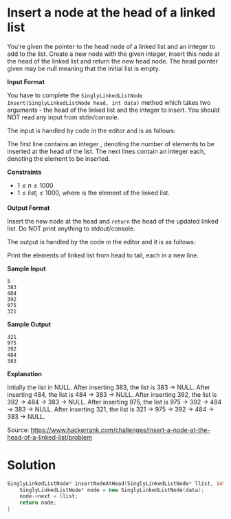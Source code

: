 # Insert a node at the head of a linked list

You’re given the pointer to the head node of a linked list and an integer to add to the list. Create a new node with the given integer, insert this node at the head of the linked list and return the new head node. The head pointer given may be null meaning that the initial list is empty.

**Input Format**

You have to complete the `SinglyLinkedListNode Insert(SinglyLinkedListNode head, int data)` method which takes two arguments - the head of the linked list and the integer to insert. You should NOT read any input from stdin/console.

The input is handled by code in the editor and is as follows:

The first line contains an integer , denoting the number of elements to be inserted at the head of the list.
The next lines contain an integer each, denoting the element to be inserted.

**Constraints**

- $1 \leq n \leq 1000$
- $1 \leq list_i \leq 1000$, where is the element of the linked list.

**Output Format**

Insert the new node at the head and `return` the head of the updated linked list. Do NOT print anything to stdout/console.

The output is handled by the code in the editor and it is as follows:

Print the elements of linked list from head to tail, each in a new line.

**Sample Input**

```
5
383
484
392
975
321
```

**Sample Output**

```
321
975
392
484
383
```

**Explanation**

Intially the list in NULL. After inserting 383, the list is 383 -> NULL.
After inserting 484, the list is 484 -> 383 -> NULL.
After inserting 392, the list is 392 -> 484 -> 383 -> NULL.
After inserting 975, the list is 975 -> 392 -> 484 -> 383 -> NULL.
After inserting 321, the list is 321 -> 975 -> 392 -> 484 -> 383 -> NULL.

Source: https://www.hackerrank.com/challenges/insert-a-node-at-the-head-of-a-linked-list/problem



# Solution

```c++
SinglyLinkedListNode* insertNodeAtHead(SinglyLinkedListNode* llist, int data) {
    SinglyLinkedListNode* node = new SinglyLinkedListNode(data);
    node->next = llist;
    return node;
}
```

